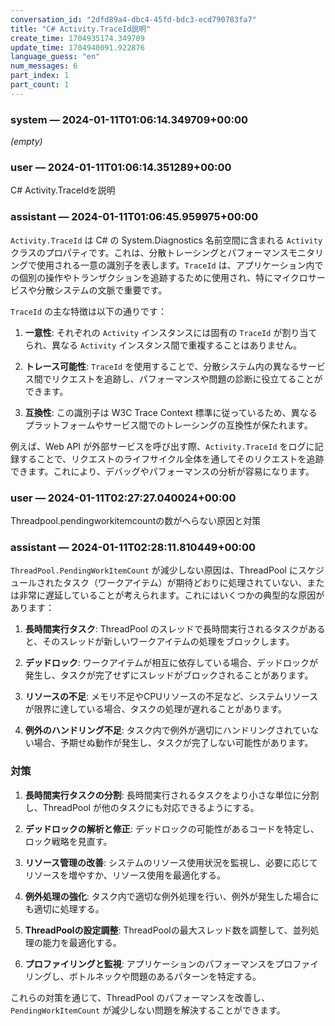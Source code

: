 ```yaml
---
conversation_id: "2dfd89a4-dbc4-45fd-bdc3-ecd790783fa7"
title: "C# Activity.TraceId説明"
create_time: 1704935174.349709
update_time: 1704940091.922876
language_guess: "en"
num_messages: 6
part_index: 1
part_count: 1
---
```


### system — 2024-01-11T01:06:14.349709+00:00

_(empty)_

### user — 2024-01-11T01:06:14.351289+00:00

C# Activity.TraceIdを説明

### assistant — 2024-01-11T01:06:45.959975+00:00

`Activity.TraceId` は C# の System.Diagnostics 名前空間に含まれる `Activity` クラスのプロパティです。これは、分散トレーシングとパフォーマンスモニタリングで使用される一意の識別子を表します。`TraceId` は、アプリケーション内での個別の操作やトランザクションを追跡するために使用され、特にマイクロサービスや分散システムの文脈で重要です。

`TraceId` の主な特徴は以下の通りです：

1. **一意性**: それぞれの `Activity` インスタンスには固有の `TraceId` が割り当てられ、異なる `Activity` インスタンス間で重複することはありません。

2. **トレース可能性**: `TraceId` を使用することで、分散システム内の異なるサービス間でリクエストを追跡し、パフォーマンスや問題の診断に役立てることができます。

3. **互換性**: この識別子は W3C Trace Context 標準に従っているため、異なるプラットフォームやサービス間でのトレーシングの互換性が保たれます。

例えば、Web API が外部サービスを呼び出す際、`Activity.TraceId` をログに記録することで、リクエストのライフサイクル全体を通してそのリクエストを追跡できます。これにより、デバッグやパフォーマンスの分析が容易になります。

### user — 2024-01-11T02:27:27.040024+00:00

Threadpool.pendingworkitemcountの数がへらない原因と対策

### assistant — 2024-01-11T02:28:11.810449+00:00

`ThreadPool.PendingWorkItemCount` が減少しない原因は、ThreadPool にスケジュールされたタスク（ワークアイテム）が期待どおりに処理されていない、または非常に遅延していることが考えられます。これにはいくつかの典型的な原因があります：

1. **長時間実行タスク**: ThreadPool のスレッドで長時間実行されるタスクがあると、そのスレッドが新しいワークアイテムの処理をブロックします。

2. **デッドロック**: ワークアイテムが相互に依存している場合、デッドロックが発生し、タスクが完了せずにスレッドがブロックされることがあります。

3. **リソースの不足**: メモリ不足やCPUリソースの不足など、システムリソースが限界に達している場合、タスクの処理が遅れることがあります。

4. **例外のハンドリング不足**: タスク内で例外が適切にハンドリングされていない場合、予期せぬ動作が発生し、タスクが完了しない可能性があります。

### 対策

1. **長時間実行タスクの分割**: 長時間実行されるタスクをより小さな単位に分割し、ThreadPool が他のタスクにも対応できるようにする。

2. **デッドロックの解析と修正**: デッドロックの可能性があるコードを特定し、ロック戦略を見直す。

3. **リソース管理の改善**: システムのリソース使用状況を監視し、必要に応じてリソースを増やすか、リソース使用を最適化する。

4. **例外処理の強化**: タスク内で適切な例外処理を行い、例外が発生した場合にも適切に処理する。

5. **ThreadPoolの設定調整**: ThreadPoolの最大スレッド数を調整して、並列処理の能力を最適化する。

6. **プロファイリングと監視**: アプリケーションのパフォーマンスをプロファイリングし、ボトルネックや問題のあるパターンを特定する。

これらの対策を通じて、ThreadPool のパフォーマンスを改善し、`PendingWorkItemCount` が減少しない問題を解決することができます。
